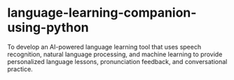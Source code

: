 # language-learning-companion-using-python
To develop an AI-powered language learning tool that uses speech recognition, natural language processing, and machine learning to provide personalized language lessons, pronunciation feedback, and conversational practice.

